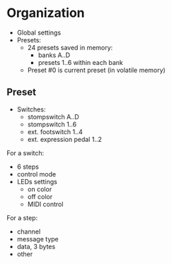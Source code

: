 # Organization

- Global settings
- Presets:
    - 24 presets saved in memory: 
        - banks A..D
        - presets 1..6 within each bank
    - Preset #0 is current preset (in volatile memory)
        
        
## Preset

- Switches:
    - stompswitch A..D    
    - stompswitch 1..6
    - ext. footswitch 1..4
    - ext. expression pedal 1..2

        
For a switch:

- 6 steps
- control mode
- LEDs settings
    - on color
    - off color
    - MIDI control


For a step:

- channel
- message type
- data, 3 bytes
- other





